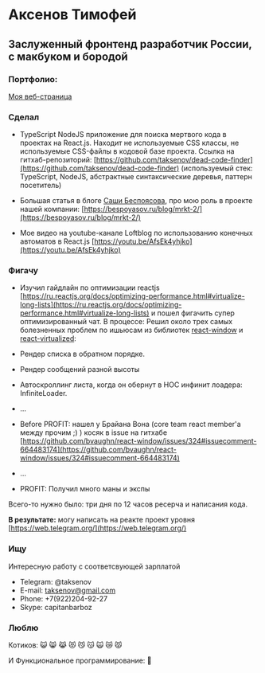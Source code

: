 # Аксенов Тимофей

## Заслуженный фронтенд разработчик России, с макбуком и бородой

### Портфолио:

[Моя веб-страница](https://taksenov.github.io/my-homepage/)

### Сделал

- TypeScript NodeJS приложение для поиска мертвого кода в проектах на React.js. Находит не используемые CSS классы, не используемые CSS-файлы в кодовой базе проекта. Ссылка на гитхаб-репозиторий: [https://github.com/taksenov/dead-code-finder](https://github.com/taksenov/dead-code-finder)
  (используемый стек: TypeScript, NodeJS, абстрактные синтаксические деревья, паттерн посетитель)

- Большая статья в блоге [Саши Беспоясова](https://bespoyasov.ru/), про мою роль в проекте нашей компании: [https://bespoyasov.ru/blog/mrkt-2/](https://bespoyasov.ru/blog/mrkt-2/)

- Мое видео на youtube-канале Loftblog по использованию конечных автоматов в React.js [https://youtu.be/AfsEk4yhjko](https://youtu.be/AfsEk4yhjko)

### Фигачу

- Изучил гайдлайн по оптимизации reactjs [https://ru.reactjs.org/docs/optimizing-performance.html#virtualize-long-lists](https://ru.reactjs.org/docs/optimizing-performance.html#virtualize-long-lists) и пошел фигачить супер оптимизированный чат. В процессе:
  Решил около трех самых болезненных проблем по ишьюсам из библиотек [react-window](https://react-window.now.sh/) и [react-virtualized](https://bvaughn.github.io/react-virtualized/):

- Рендер списка в обратном порядке.
- Рендер сообщений разной высоты
- Автоскроллинг листа, когда он обернут в HOC инфинит лоадера: InfiniteLoader.
- ...
- Before PROFIT: нашел у Брайана Вона (core team react member'а между прочим ;) ) косяк в issue на гитхабе [https://github.com/bvaughn/react-window/issues/324#issuecomment-664483174](https://github.com/bvaughn/react-window/issues/324#issuecomment-664483174)
- ...
- PROFIT: Получил много маны и экспы

Всего-то нужно было: три дня по 12 часов ресерча и написания кода.

**В результате:** могу написать на реакте проект уровня [https://web.telegram.org/](https://web.telegram.org/)

### Ищу

Интересную работу с соответсвующей зарплатой

- Telegram: @taksenov
- E-mail: taksenov@gmail.com
- Phone: +7(922)204-92-27
- Skype: capitanbarboz

### Люблю

Котиков: 😺 😸 😹 😻 😼 😽 🙀 😿 😾

И Функциональное программирование: 🦄
